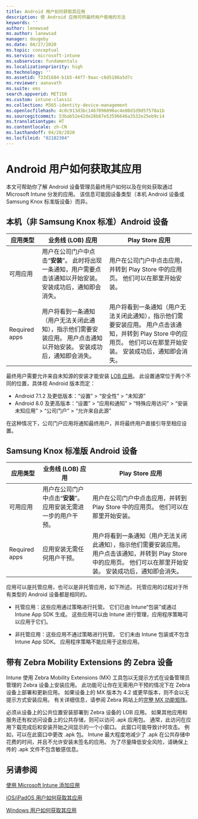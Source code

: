 ```yaml
---
title: Android 用户如何获取其应用
description: 使 Android 应用可供最终用户使用的方法
keywords: ''
author: lenewsad
ms.author: lanewsad
manager: dougeby
ms.date: 04/27/2020
ms.topic: conceptual
ms.service: microsoft-intune
ms.subservice: fundamentals
ms.localizationpriority: high
ms.technology: ''
ms.assetid: f33d1684-b1b5-44f7-9aac-c6d5186a5d7c
ms.reviewer: aanavath
ms.suite: ems
search.appverid: MET150
ms.custom: intune-classic
ms.collection: M365-identity-device-management
ms.openlocfilehash: 4c0c913d3bc1467096090ac4e80d1d9d5f578a1b
ms.sourcegitcommit: 53bab52e42de28b87e53596646a3532e25eb9c14
ms.translationtype: HT
ms.contentlocale: zh-CN
ms.lasthandoff: 04/28/2020
ms.locfileid: "82182304"
---
```

# <a name="how-your-android-users-get-their-apps"></a>Android 用户如何获取其应用  

本文可帮助你了解 Android 设备管理员最终用户如何以及在何处获取通过 Microsoft Intune 分发的应用。 该信息可能因设备类型（本机 Android 设备或 Samsung Knox 标准版设备）而异。

## <a name="native-non-samsung-knox-standard-android-devices"></a>本机（非 Samsung Knox 标准）Android 设备   

| 应用类型 | 业务线 (LOB) 应用 | Play Store 应用  |
| ------------- |-------------| -----|
| 可用应用      | 用户在公司门户中点击“**安装**”。 此时将出现一条通知，用户需要点击该通知以开始安装。 安装成功后，通知即会消失。 | 用户在公司门户中点击应用，并转到 Play Store 中的应用页。 他们可以在那里开始安装。|
| Required apps      | 用户将看到一条通知（用户无法关闭此通知），指示他们需要安装应用。 用户点击通知以开始安装。 安装成功后，通知即会消失。    | 用户将看到一条通知（用户无法关闭此通知），指示他们需要安装应用。 用户点击该通知，并转到 Play Store 中的应用页。 他们可以在那里开始安装。 安装成功后，通知即会消失。 |

最终用户需要允许来自未知源的安装才能安装 [LOB 应用](../apps/lob-apps-android.md)。 此设置通常位于两个不同的位置，具体视 Android 版本而定：

* Android 7.1.2 及更低版本：“设置” > “安全性” > “未知源”   
* Android 8.0 及更高版本：“设置” > “应用和通知” > “特殊应用访问” > “安装未知应用” > “公司门户” > “允许来自此源”      

在这种情况下，公司门户应用将通知最终用户，并将最终用户直接引导至相应设置。 

## <a name="samsung-knox-standard-android-devices"></a>Samsung Knox 标准版 Android 设备

| 应用类型 | 业务线 (LOB) 应用 | Play Store 应用  |
| ------------- |-------------| -----|
| 可用应用      | 用户在公司门户中点击“**安装**”。 应用安装无需进一步的用户干预。 | 用户在公司门户中点击应用，并转到 Play Store 中的应用页。 他们可以在那里开始安装。|
| Required apps      | 应用安装无需任何用户干预。    | 用户将看到一条通知（用户无法关闭此通知），指示他们需要安装应用。 用户点击该通知，并转到 Play Store 中的应用页。 他们可以在那里开始安装。 安装成功后，通知即会消失。 |

应用可以是托管应用，也可以是非托管应用，如下所述。 托管应用的过程对于所有类型的 Android 设备都是相同的。

* 托管应用：这些应用通过策略进行托管。 它们已由 Intune“包装”或通过 Intune App SDK 生成。 这些应用可以由 Intune 进行管理，应用程序策略可以应用于它们。

* 非托管应用：这些应用不通过策略进行托管。 它们未由 Intune 包装或不包含 Intune App SDK。 应用程序策略不能应用于这些应用。

## <a name="zebra-devices-with-zebra-mobility-extensions"></a>带有 Zebra Mobility Extensions 的 Zebra 设备

Intune 使用 Zebra Mobility Extensions (MX) 工具包以无提示方式在设备管理员管理的 Zebra 设备上安装应用。 此功能可让你在无需用户干预的情况下在 Zebra 设备上部署和更新应用。 如果设备上的 MX 版本为 4.2 或更早版本，则不会以无提示方式安装应用。 有关详细信息，请参阅 Zebra 网站上的[完整 MX 功能矩阵](http://techdocs.zebra.com/mx/compatibility/)。

必须从设备上的公共位置安装部署到 Zebra 设备的 LOB 应用。 如果其他应用和服务还有权访问设备上的公共存储，则可以访问 .apk 应用包。 通常，此访问在应用下载完成后和安装开始之间显示的一个小窗口。 此窗口可能导致计时攻击。 例如，可以在此窗口中更改 .apk 包。 Intune 最大程度地减少了 .apk 在公共存储中花费的时间，并且不允许安装未签名的应用。 为了尽量降低安全风险，请确保上传的 .apk 文件不包含敏感信息。

## <a name="see-also"></a>另请参阅

[使用 Microsoft Intune 添加应用](../apps/apps-add.md)

[iOS/iPadOS 用户如何获取其应用](end-user-apps-ios.md)

[Windows 用户如何获取其应用](end-user-apps-windows.md)
